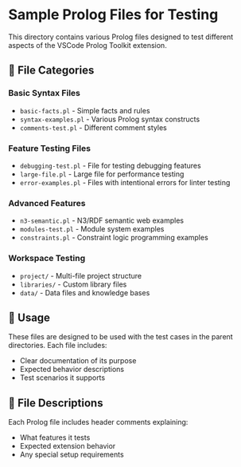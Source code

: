 # Sample Prolog Files for Testing

This directory contains various Prolog files designed to test different aspects of the VSCode Prolog Toolkit extension.

## 📁 File Categories

### Basic Syntax Files
- `basic-facts.pl` - Simple facts and rules
- `syntax-examples.pl` - Various Prolog syntax constructs
- `comments-test.pl` - Different comment styles

### Feature Testing Files
- `debugging-test.pl` - File for testing debugging features
- `large-file.pl` - Large file for performance testing
- `error-examples.pl` - Files with intentional errors for linter testing

### Advanced Features
- `n3-semantic.pl` - N3/RDF semantic web examples
- `modules-test.pl` - Module system examples
- `constraints.pl` - Constraint logic programming examples

### Workspace Testing
- `project/` - Multi-file project structure
- `libraries/` - Custom library files
- `data/` - Data files and knowledge bases

## 🎯 Usage

These files are designed to be used with the test cases in the parent directories. Each file includes:
- Clear documentation of its purpose
- Expected behavior descriptions
- Test scenarios it supports

## 📝 File Descriptions

Each Prolog file includes header comments explaining:
- What features it tests
- Expected extension behavior
- Any special setup requirements